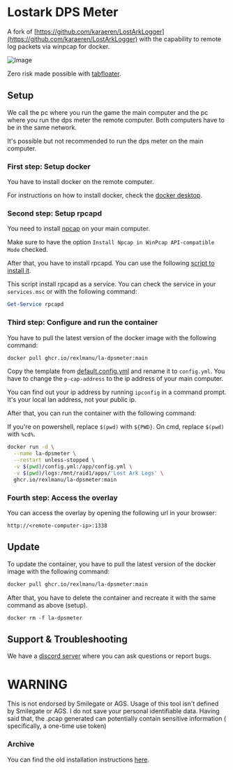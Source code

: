# Lostark DPS Meter

A fork of [https://github.com/karaeren/LostArkLogger](https://github.com/karaeren/LostArkLogger) with the capability to
remote log packets via winpcap for docker.

![Image](https://safe.manu.moe/9Sxwowoi.jpg)

Zero risk made possible with [tabfloater](https://www.tabfloater.io).

## Setup

We call the pc where you run the game the main computer and the pc where you run the dps meter the remote computer.
Both computers have to be in the same network.

It's possible but not recommended to run the dps meter on the main computer.

### First step: Setup docker
You have to install docker on the remote computer.

For instructions on how to install docker, check the [docker desktop](https://www.docker.com/).

### Second step: Setup rpcapd

You need to install [npcap](https://nmap.org/npcap/) on your main computer.

Make sure to have the option `Install Npcap in WinPcap API-compatible Mode` checked.

After that, you have to install rpcapd.
You can use the following [script to install it](bin/install-rpcapd.ps1).

This script install rpcapd as a service. You can check the service in your `services.msc` or with the following command:

```powershell
Get-Service rpcapd
```

### Third step: Configure and run the container

You have to pull the latest version of the docker image with the following command:

```bash
docker pull ghcr.io/rexlmanu/la-dpsmeter:main
```

Copy the template from [default.config.yml](default.config.yml) and rename it to `config.yml`.
You have to change the `p-cap-address` to the ip address of your main computer.

You can find out your ip address by running `ipconfig` in a command prompt. It's your local lan address, not your public ip.

After that, you can run the container with the following command:

If you're on powershell, replace `$(pwd)` with `${PWD}`. On cmd, replace `$(pwd)` with `%cd%`.

```bash
docker run -d \
  --name la-dpsmeter \
  --restart unless-stopped \
  -v $(pwd)/config.yml:/app/config.yml \
  -v $(pwd)/logs:/mnt/raid1/apps/'Lost Ark Logs' \
  ghcr.io/rexlmanu/la-dpsmeter:main
```

### Fourth step: Access the overlay

You can access the overlay by opening the following url in your browser:

```
http://<remote-computer-ip>:1338
```

## Update

To update the container, you have to pull the latest version of the docker image with the following command:

```bash
docker pull ghcr.io/rexlmanu/la-dpsmeter:main
```

After that, you have to delete the container and recreate it with the same command as above (setup).

```
docker rm -f la-dpsmeter
```

## Support & Troubleshooting

We have a [discord server](https://discord.gg/bM8NtsJVeb) where you can ask questions or report bugs.

# WARNING

This is not endorsed by Smilegate or AGS. Usage of this tool isn't defined by Smilegate or AGS. I do not save your
personal identifiable data. Having said that, the .pcap generated can potentially contain sensitive information (
specifically, a one-time use token)

### Archive

You can find the old installation instructions [here](.github/archive/INSTALLATION.md).